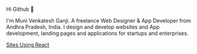 Hi Github 👋


I'm Muni Venkatesh Ganji. A freelance Web Designer & App Developer from Andhra Pradesh, India. I design and develop websites and App development, landing pages and applications for startups and enterprises.

[Sites Using React](https://github.com/facebook/react/wiki/Sites-Using-React)
